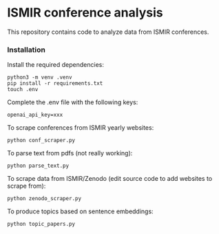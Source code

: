 # ISMIR conference analysis

This repository contains code to analyze data from ISMIR conferences.

### Installation 
Install the required dependencies:
```
python3 -m venv .venv
pip install -r requirements.txt
touch .env
```
Complete the .env file with the following keys:
```
openai_api_key=xxx
```
To scrape conferences from ISMIR yearly websites:
```
python conf_scraper.py
```
To parse text from pdfs (not really working):
```
python parse_text.py
```
To scrape data from ISMIR/Zenodo (edit source code to add websites to scrape from):
```
python zenodo_scraper.py
```
To produce topics based on sentence embeddings:
```
python topic_papers.py
```
